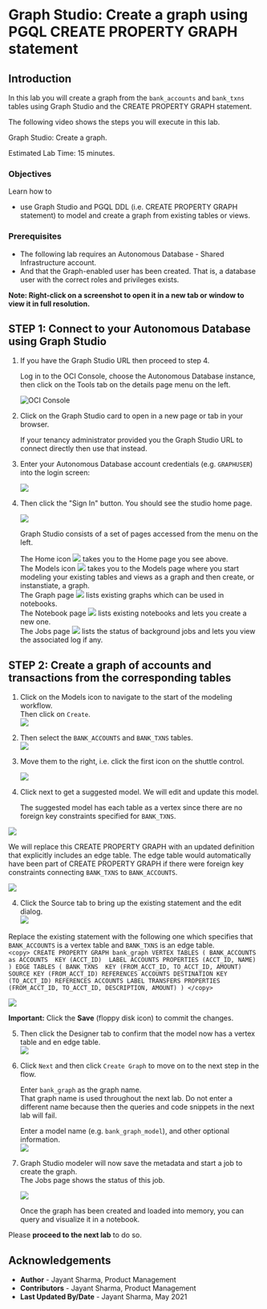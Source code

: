 # Graph Studio: Create a graph using PGQL CREATE PROPERTY GRAPH statement

## Introduction

In this lab you will create a graph from the `bank_accounts` and `bank_txns` tables using Graph Studio and the CREATE PROPERTY GRAPH statement.

The following video shows the steps you will execute in this lab.

[](youtube:5g9i9HA_cn0) Graph Studio: Create a graph.

Estimated Lab Time: 15 minutes. 

### Objectives

Learn how to
- use Graph Studio and PGQL DDL (i.e. CREATE PROPERTY GRAPH statement) to model and create a graph from existing tables or views.

### Prerequisites

- The following lab requires an Autonomous Database - Shared Infrastructure account. 
- And that the Graph-enabled user has been created. That is, a database user with the correct roles and privileges exists.

**Note: Right-click on a screenshot to open it in a new tab or window to view it in full resolution.**

## **STEP 1**: Connect to your Autonomous Database using Graph Studio

1. If you have the Graph Studio URL then proceed to step 4. 

    Log in to the OCI Console, choose the Autonomous Database instance, then click on the Tools tab on the details page menu on the left. 

   ![OCI Console](./images/adw-details-tools-graph-studio.png)


2. Click on the Graph Studio card to open in a new page or tab in your browser.   
   
   If your tenancy administrator provided you the Graph Studio URL to connect directly then use that instead.


3. Enter your Autonomous Database account credentials (e.g. `GRAPHUSER`) into the login screen:
 
    ![](./images/adw-graph-studio-login.png " ")

4. Then click the "Sign In" button. You should see the studio home page.   

    ![](./images/gs-graphuser-home-page.png " ") 

    Graph Studio consists of a set of pages accessed from the menu on the left. 

    The Home icon ![](images/home.svg " ") takes you to the Home page you see above.  
    The Models icon ![](images/code-fork.svg " ") takes you to the Models page where you start modeling your existing tables and views as a graph and then create, or instanstiate, a graph.  
    The Graph page ![](images/radar-chart.svg " ") lists existing graphs which can be used in notebooks.  
    The Notebook page ![](images/notebook.svg " ") lists existing notebooks and lets you create a new one.  
    The Jobs page ![](images/server.svg " ") lists the status of background jobs and lets you view the associated log if any.  


## **STEP 2**: Create a graph of accounts and transactions from the corresponding tables

1. Click on the Models icon to navigate to the start of the modeling workflow.  
   Then click on `Create`.  
   ![](images/models-create.png " ")  

2. Then select the `BANK_ACCOUNTS` and `BANK_TXNS` tables.   
![](./images/16-modeler-view-tables.png " ")

2. Move them to the right, i.e. click the first icon on the shuttle control.   

   ![](./images/17-modeler-selected-tables.png " ")

3.  Click next to get a suggested model. We will edit and update this model.  

    The suggested model has each table as a vertex since there are no foreign key constraints specified for `BANK_TXNS`.   

  ![](./images/18-modeler-suggested-model.png " ")    

  We will replace this CREATE PROPERTY GRAPH with an updated definition that explicitly includes an edge table.   The edge table would automatically have been part of CREATE PROPERTY GRAPH if there were foreign key constraints connecting `BANK_TXNS` to `BANK_ACCOUNTS`.  

  ![](images/18b-incorrect-ddl.png " ")

4.  Click the Source tab to bring up the existing statement and the edit dialog.  
  ![](./images/19-modeler-correct-ddl.png " ")   

  Replace the existing statement with the following one which specifies that `BANK_ACCOUNTS` is a vertex table and `BANK_TXNS` is an edge table.  
    ```
    <copy>
    CREATE PROPERTY GRAPH bank_graph
        VERTEX TABLES (
            BANK_ACCOUNTS as ACCOUNTS 
            KEY (ACCT_ID) 
            LABEL ACCOUNTS
            PROPERTIES (ACCT_ID, NAME)
        )
        EDGE TABLES (
            BANK_TXNS 
            KEY (FROM_ACCT_ID, TO_ACCT_ID, AMOUNT)
            SOURCE KEY (FROM_ACCT_ID) REFERENCES ACCOUNTS
            DESTINATION KEY (TO_ACCT_ID) REFERENCES ACCOUNTS
            LABEL TRANSFERS
            PROPERTIES (FROM_ACCT_ID, TO_ACCT_ID, DESCRIPTION, AMOUNT)
        )
    </copy>
    ```

   ![](images/correct-ddl-save.png " " )  

   **Important:** Click the **Save** (floppy disk icon) to commit the changes.

5. Then click the Designer tab to confirm that the model now has a vertex table and en edge table.  
  ![](./images/20-modeler-fix-txn-label.png " ")  

6. Click `Next` and then click `Create Graph` to move on to the next step in the flow.   

   Enter `bank_graph` as the graph name.  
   That graph name is used throughout the next lab.  Do not enter a different name because then the queries and code snippets in the next lab will fail.  
   
   Enter a model name (e.g. `bank_graph_model`), and other optional information.  
   ![](./images/create-bank-graph-dialog.png " ")

7. Graph Studio modeler will now save the metadata and start a job to create the graph.  
   The Jobs page shows the status of this job. 

   ![](./images/23-jobs-create-graph.png " ")  

   Once the graph has been created and loaded into memory, you can query and visualize it in a notebook.


Please **proceed to the next lab** to do so.

## Acknowledgements
* **Author** - Jayant Sharma, Product Management
* **Contributors** -  Jayant Sharma, Product Management
* **Last Updated By/Date** - Jayant Sharma, May 2021
  
